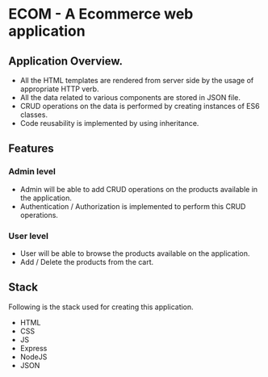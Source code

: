 # ECOM - A Ecommerce web application

## Application Overview.

- All the HTML templates are rendered from server side by the usage of appropriate HTTP verb.
- All the data related to various components are stored in JSON file.
- CRUD operations on the data is performed by creating instances of ES6 classes.
- Code reusability is implemented by using inheritance.

## Features

### Admin level

- Admin will be able to add CRUD operations on the products available in the application.
- Authentication / Authorization is implemented to perform this CRUD operations.

### User level

- User will be able to browse the products available on the application.
- Add / Delete the products from the cart.

## Stack

Following is the stack used for creating this application.

- HTML
- CSS
- JS
- Express
- NodeJS
- JSON
